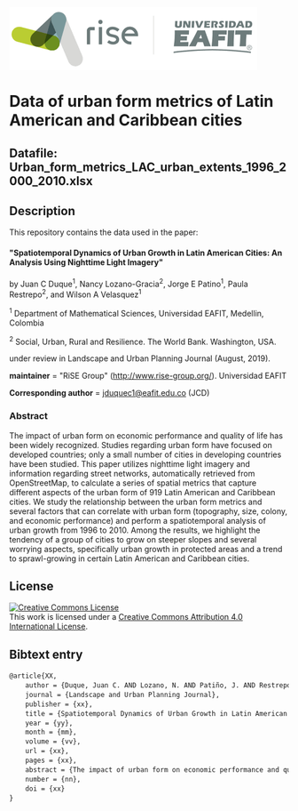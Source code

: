 <img src="data/figs/rise_logo.png" alt="Estructura Carpeta" align="center">

Data of urban form metrics of Latin American and Caribbean cities
=================================================================

## Datafile: Urban_form_metrics_LAC_urban_extents_1996_2000_2010.xlsx

## Description

 This repository contains the data used in the paper:

#### "Spatiotemporal Dynamics of Urban Growth in Latin American Cities: An Analysis Using Nighttime Light Imagery" 
by Juan C Duque<sup>1</sup>, Nancy Lozano-Gracia<sup>2</sup>, Jorge E Patino<sup>1</sup>, Paula Restrepo<sup>2</sup>, and Wilson A Velasquez<sup>1</sup> 

<sup>1</sup> Department of Mathematical Sciences, Universidad EAFIT, Medellin, Colombia

<sup>2</sup> Social, Urban, Rural and Resilience. The World Bank. Washington, USA.

under review in Landscape and Urban Planning Journal (August, 2019).

__maintainer__ = "RiSE Group"  (http://www.rise-group.org/). Universidad EAFIT

__Corresponding author__ = jduquec1@eafit.edu.co (JCD)


### Abstract 

The impact of urban form on economic performance and quality of life has been widely recognized. Studies regarding urban form have focused on developed countries; only a small number of cities in developing countries have been studied. This paper utilizes nighttime light imagery and information regarding street networks, automatically retrieved from OpenStreetMap, to calculate a series of spatial metrics that capture different aspects of the urban form of 919 Latin American and Caribbean cities. We study the relationship between the urban form metrics and several factors that can correlate with urban form (topography, size, colony, and economic performance) and perform a spatiotemporal analysis of urban growth from 1996 to 2010. Among the results, we highlight the tendency of a group of cities to grow on steeper slopes and several worrying aspects, specifically urban growth in protected areas and a trend to sprawl-growing in certain Latin American and Caribbean cities.



## License

<a rel="license" href="http://creativecommons.org/licenses/by/4.0/"><img alt="Creative Commons License" style="border-width:0" src="https://i.creativecommons.org/l/by/4.0/88x31.png" /></a><br />This work is licensed under a <a rel="license" href="http://creativecommons.org/licenses/by/4.0/">Creative Commons Attribution 4.0 International License</a>.

## Bibtext entry

```tex
@article{XX,
    author = {Duque, Juan C. AND Lozano, N. AND Patiño, J. AND Restrepo, P. AND Velasquez, W.}
    journal = {Landscape and Urban Planning Journal},
    publisher = {xx},
    title = {Spatiotemporal Dynamics of Urban Growth in Latin American Cities: An Analysis Using Nighttime Light Imagery},
    year = {yy},
    month = {mm},
    volume = {vv},
    url = {xx},
    pages = {xx},
    abstract = {The impact of urban form on economic performance and quality of life has been widely recognized. Studies regarding urban form have focused on developed countries; only a small number of cities in developing countries have been studied. This paper utilizes nighttime light imagery and information regarding street networks, automatically retrieved from OpenStreetMap, to calculate a series of spatial metrics that capture different aspects of the urban form of 919 Latin American and Caribbean cities. We study the relationship between the urban form metrics and several factors that can correlate with urban form (topography, size, colony, and economic performance) and perform a spatiotemporal analysis of urban growth from 1996 to 2010. Among the results, we highlight the tendency of a group of cities to grow on steeper slopes and several worrying aspects, specifically urban growth in protected areas and a trend to sprawl-growing in certain Latin American and Caribbean cities.},
    number = {nn},
    doi = {xx}
}
